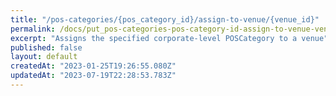 ```yaml
---
title: "/pos-categories/{pos_category_id}/assign-to-venue/{venue_id}"
permalink: /docs/put_pos-categories-pos-category-id-assign-to-venue-venue-id
excerpt: "Assigns the specified corporate-level POSCategory to a venue"
published: false
layout: default
createdAt: "2023-01-25T19:26:55.080Z"
updatedAt: "2023-07-19T22:28:53.783Z"
---
```

